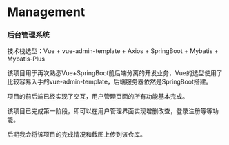 # Management
### 后台管理系统

技术栈选型：Vue + vue-admin-template + Axios + SpringBoot + Mybatis + Mybatis-Plus

该项目用于再次熟悉Vue+SpringBoot前后端分离的开发业务，Vue的选型使用了比较容易入手的vue-admin-template，后端服务器依然是SpringBoot搭建。

项目的前后端已经实现了交互，用户管理页面的所有功能基本完成。

该项目已完成第一阶段，即可以在用户管理界面实现增删改查，登录注册等等功能。

后期我会将该项目的完成情况和截图上传到该仓库。 
